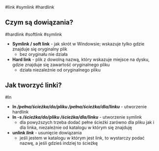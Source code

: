 #link #symlink #hardlink
## Czym są dowiązania?
#hardlink #softlink #symlink
- **Symlink / soft link** - jak skrót w Windowsie; wskazuje tylko gdzie znajduje się oryginalny plik
	- bez oryginału nie działa
- **Hard link** - plik z dowolną nazwą, który wskazuje miejsce na dysku, gdzie znajduje się zawartość oryginalnego pliku
	- działa niezależnie od oryginalnego pliku

## Jak tworzyć linki?
#ln
- **ln */pełna/ścieżka/do/pliku* */pełna/ścieżka/dla/linku*** - utworzenie hardlink
- **ln -s */ścieżka/do/pliku /ścieżka/dla/linku*** - utworzenie symlink
	- dla powyższych trzeba dodać pełne ścieżki zarówno dla pliku jak i dla linka, niezależnie od katalogu w którym się znajduję
- **unlink *link*** - usunięcie dowiązania
	- jeśli jestem w katalogu w którym jest link, to wystarczy podać nazwę, a jeśli gdzieś indziej to ścieżkę